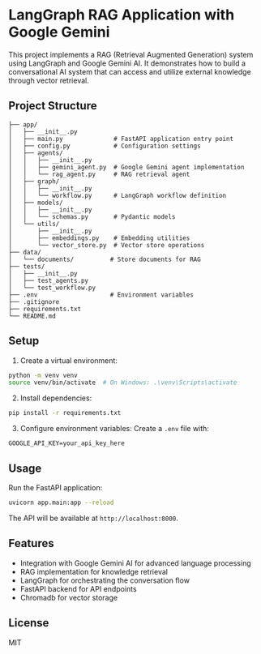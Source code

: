 # LangGraph RAG Application with Google Gemini

This project implements a RAG (Retrieval Augmented Generation) system using LangGraph and Google Gemini AI. It demonstrates how to build a conversational AI system that can access and utilize external knowledge through vector retrieval.

## Project Structure

```
├── app/
│   ├── __init__.py
│   ├── main.py              # FastAPI application entry point
│   ├── config.py            # Configuration settings
│   ├── agents/
│   │   ├── __init__.py
│   │   ├── gemini_agent.py  # Google Gemini agent implementation
│   │   └── rag_agent.py     # RAG retrieval agent
│   ├── graph/
│   │   ├── __init__.py
│   │   └── workflow.py      # LangGraph workflow definition
│   ├── models/
│   │   ├── __init__.py
│   │   └── schemas.py       # Pydantic models
│   └── utils/
│       ├── __init__.py
│       ├── embeddings.py    # Embedding utilities
│       └── vector_store.py  # Vector store operations
├── data/
│   └── documents/          # Store documents for RAG
├── tests/
│   ├── __init__.py
│   ├── test_agents.py
│   └── test_workflow.py
├── .env                    # Environment variables
├── .gitignore
├── requirements.txt
└── README.md
```

## Setup

1. Create a virtual environment:
```bash
python -m venv venv
source venv/bin/activate  # On Windows: .\venv\Scripts\activate
```

2. Install dependencies:
```bash
pip install -r requirements.txt
```

3. Configure environment variables:
Create a `.env` file with:
```
GOOGLE_API_KEY=your_api_key_here
```

## Usage

Run the FastAPI application:
```bash
uvicorn app.main:app --reload
```

The API will be available at `http://localhost:8000`.

## Features

- Integration with Google Gemini AI for advanced language processing
- RAG implementation for knowledge retrieval
- LangGraph for orchestrating the conversation flow
- FastAPI backend for API endpoints
- Chromadb for vector storage

## License

MIT